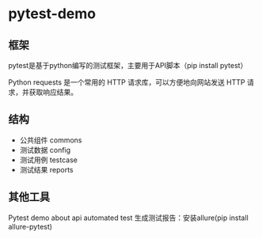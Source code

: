 # pytest-demo
## 框架
pytest是基于python编写的测试框架，主要用于API脚本（pip install pytest）

Python requests 是一个常用的 HTTP 请求库，可以方便地向网站发送 HTTP 请求，并获取响应结果。
## 结构
- 公共组件 commons
- 测试数据 config
- 测试用例 testcase
- 测试结果 reports
## 其他工具
Pytest demo about api automated test
生成测试报告：安装allure(pip install allure-pytest)
